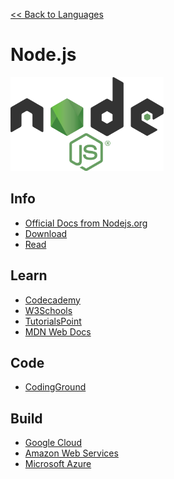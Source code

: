 <a href=".">&lt;&lt; Back to Languages</a>

# Node.js

<img src="logos/Nodejs.png" height="150"/>

## Info
- [Official Docs from Nodejs.org](https://nodejs.org/en/docs/)
- [Download](https://nodejs.org/en/)
- [Read](https://en.wikipedia.org/wiki/Node.js)

## Learn
- [Codecademy](https://www.codecademy.com/learn/learn-node-js)
- [W3Schools](https://www.w3schools.com/nodejs/default.asp)
- [TutorialsPoint](https://www.tutorialspoint.com/nodejs/index.htm)
- [MDN Web Docs](https://developer.mozilla.org/en-US/docs/Learn/Server-side/Express_Nodejs)

## Code
- [CodingGround](https://www.tutorialspoint.com/execute_nodejs_online.php)

## Build
- [Google Cloud](https://cloud.google.com/nodejs)
- [Amazon Web Services](https://aws.amazon.com/developer/language/javascript/)
- [Microsoft Azure](https://docs.microsoft.com/azure/javascript/)